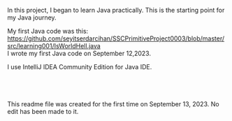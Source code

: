 In this project, I began to learn Java practically. This is the starting point for my Java journey.

My first Java code was this:
https://github.com/seyitserdarcihan/SSCPrimitiveProject0003/blob/master/src/learning001/IsWorldHell.java
<br>
I wrote my first Java code on September 12,2023.

I use IntelliJ IDEA Community Edition for Java IDE.
<br>
<br>
<br>
<br>
<br>
This readme file was created for the first time on September 13, 2023.
No edit has been made to it.
